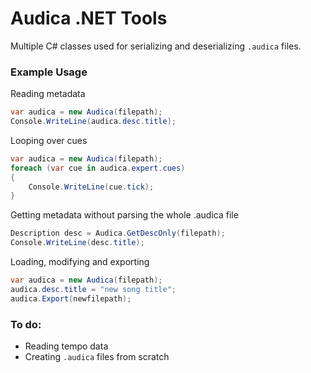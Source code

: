 # Audica .NET Tools
Multiple C# classes used for serializing and deserializing `.audica` files.  

### Example Usage

Reading metadata
```cs
var audica = new Audica(filepath);
Console.WriteLine(audica.desc.title);
```

Looping over cues
```cs
var audica = new Audica(filepath);
foreach (var cue in audica.expert.cues)
{
    Console.WriteLine(cue.tick);
}
```

Getting metadata without parsing the whole .audica file
```cs
Description desc = Audica.GetDescOnly(filepath);
Console.WriteLine(desc.title);
```

Loading, modifying and exporting
```cs
var audica = new Audica(filepath);
audica.desc.title = "new song title";
audica.Export(newfilepath);
```


### To do:
* Reading tempo data
* Creating `.audica` files from scratch
